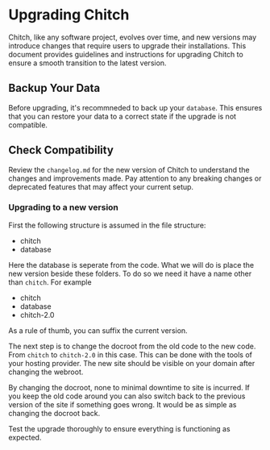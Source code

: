 # Upgrading Chitch

Chitch, like any software project, evolves over time, and new versions may introduce changes that require users to upgrade their installations. This document provides guidelines and instructions for upgrading Chitch to ensure a smooth transition to the latest version.

## Backup Your Data

Before upgrading, it's recommneded to back up your `database`. This ensures that you can restore your data to a correct state if the upgrade is not compatible.

## Check Compatibility

Review the `changelog.md` for the new version of Chitch to understand the changes and improvements made. Pay attention to any breaking changes or deprecated features that may affect your current setup.

### Upgrading to a new version

First the following structure is assumed in the file structure:

- chitch
- database

Here the database is seperate from the code. What we will do is place the new version beside these folders. To do so we need it have a name other than `chitch`. For example

- chitch
- database
- chitch-2.0

As a rule of thumb, you can suffix the current version.

The next step is to change the docroot from the old code to the new code. From `chitch` to `chitch-2.0` in this case. This can be done with the tools of your hosting provider. The new site should be visible on your domain after changing the webroot.

By changing the docroot, none to minimal downtime to site is incurred. If you keep the old code around you can also switch back to the previous version of the site if something goes wrong. It would be as simple as changing the docroot back. 

Test the upgrade thoroughly to ensure everything is functioning as expected.
